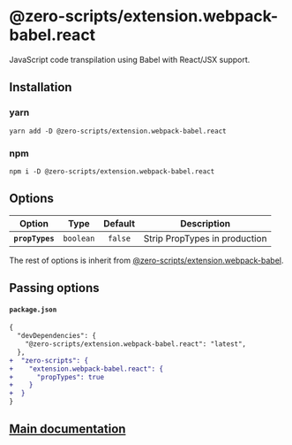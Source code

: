 # @zero-scripts/extension.webpack-babel.react

JavaScript code transpilation using Babel with React/JSX support.

## Installation

### yarn

```
yarn add -D @zero-scripts/extension.webpack-babel.react
```

### npm

```
npm i -D @zero-scripts/extension.webpack-babel.react
```

## Options

|     Option      |   Type    | Default |          Description          |
| :-------------: | :-------: | :-----: | :---------------------------: |
| **`propTypes`** | `boolean` | `false` | Strip PropTypes in production |

The rest of options is inherit from [@zero-scripts/extension.webpack-babel](https://github.com/artemirq/zero-scriptsjs/tree/0.5.x/packages/extension.webpack-babel).

## Passing options

#### `package.json`

```diff
{
  "devDependencies": {
    "@zero-scripts/extension.webpack-babel.react": "latest",
  },
+  "zero-scripts": {
+    "extension.webpack-babel.react": {
+      "propTypes": true
+    }
+  }
}
```

## [Main documentation](https://github.com/artemirq/zero-scriptsjs/tree/0.5.x)
